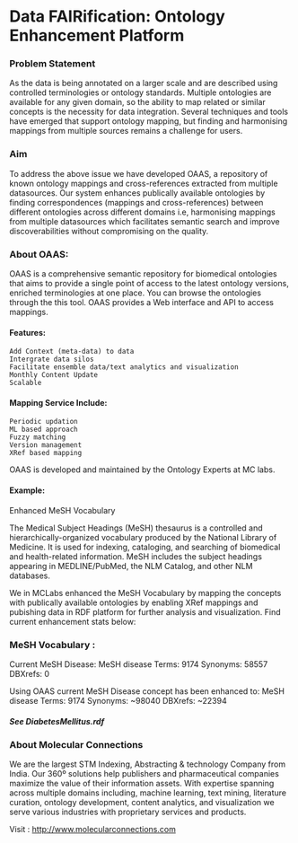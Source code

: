 # Data FAIRification: Ontology Enhancement Platform

### Problem Statement

As the data is being annotated on a larger scale and are described using controlled terminologies or ontology standards. Multiple ontologies are available for any given domain, so the ability to map related or similar concepts is the necessity for data integration. Several techniques and tools have emerged that support ontology mapping, but finding and harmonising mappings from multiple sources remains a challenge for users.

### Aim

To address the above issue we have developed OAAS, a repository of known ontology mappings and cross-references extracted from multiple datasources. Our system enhances publically available ontologies by finding correspondences (mappings and cross-references) between different ontologies across different domains i.e, harmonising mappings from multiple datasources which facilitates semantic search and improve discoverabilities without compromising on the quality. 

### About OAAS:

OAAS is a comprehensive semantic repository for biomedical ontologies that aims to provide a single point of access to the latest ontology versions, enriched terminologies at one place. You can browse the ontologies through the this tool. OAAS provides a Web interface and API to access mappings.
#### Features:
	Add Context (meta-data) to data
	Intergrate data silos
	Facilitate ensemble data/text analytics and visualization
	Monthly Content Update
	Scalable
	
#### Mapping Service Include:
	Periodic updation
	ML based approach
	Fuzzy matching
	Version management
	XRef based mapping

OAAS is developed and maintained by the Ontology Experts at MC labs.


#### Example:
Enhanced MeSH Vocabulary

The Medical Subject Headings (MeSH) thesaurus is a controlled and hierarchically-organized vocabulary produced by the National Library of Medicine. It is used for indexing, cataloging, and searching of biomedical and health-related information. MeSH includes the subject headings appearing in MEDLINE/PubMed, the NLM Catalog, and other NLM databases. 

We in MCLabs enhanced the MeSH Vocabulary by mapping the concepts with publically available ontologies by enabling XRef mappings and pubishing data in RDF platform for further analysis and visualization. Find current enhancement stats below:

### MeSH Vocabulary :
Current MeSH Disease:
	MeSH disease Terms: 9174
    Synonyms: 58557
	DBXrefs: 0

Using OAAS current MeSH Disease concept has been enhanced to:
	MeSH disease Terms: 9174
    Synonyms: ~98040
	DBXrefs: ~22394
 
##### See DiabetesMellitus.rdf


### About Molecular Connections 
We are the largest STM Indexing, Abstracting & technology Company from India. Our 360º solutions help publishers and pharmaceutical companies maximize the value of their information assets. With expertise spanning across multiple domains including, machine learning, text mining, literature curation, ontology development, content analytics, and visualization we serve various industries with proprietary services and products.

Visit : http://www.molecularconnections.com
